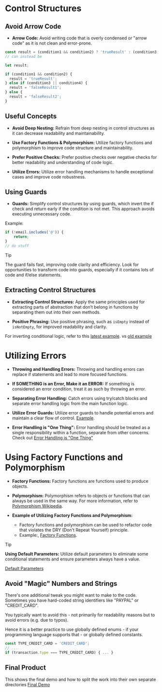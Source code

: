 # Control Structures

## Avoid Arrow Code

- **Arrow Code:** Avoid writing code that is overly condensed or "arrow code" as it is not clean and error-prone.

```javascript
const result = (condition1 && condition2) ? 'trueResult' : (condition3 || condition4) ? 'falseResult1' : 'falseResult2';
// can instead be 

let result;

if (condition1 && condition2) {
  result = 'trueResult';
} else if (condition3 || condition4) {
  result = 'falseResult1';
} else {
  result = 'falseResult2';
}


```

## Useful Concepts

- **Avoid Deep Nesting:** Refrain from deep nesting in control structures as it can decrease readability and maintainability.

- **Use Factory Functions & Polymorphism:** Utilize factory functions and polymorphism to improve code structure and maintainability.

- **Prefer Positive Checks:** Prefer positive checks over negative checks for better readability and understanding of code logic.

- **Utilize Errors:** Utilize error handling mechanisms to handle exceptional cases and improve code robustness.

## Using Guards

- **Guards:** Simplify control structures by using guards, which invert the if check and return early if the condition is not met. This approach avoids executing unnecessary code.

Example:
```javascript
if (!email.includes('@')) { 
    return;
}
// do stuff
```

>[!TIP]
> The guard fails fast, improving code clarity and efficiency. Look for opportunities to transform code into guards, especially if it contains lots of code and if/else statements.

## Extracting Control Structures

- **Extracting Control Structures:** Apply the same principles used for extracting parts of abstraction that don’t belong in functions by separating them out into their own methods.

- **Positive Phrasing:** Use positive phrasing, such as `isEmpty` instead of `isNotEmpty`, for improved readability and clarity.

For inverting conditional logic, refer to this [latest example](https://github.com/academind/clean-code-course-code/blob/control-06-inverting-logic/04-extract-functions.js#L60-L120).
vs [old example](https://github.com/academind/clean-code-course-code/blob/control-05-writing-clean-code/03-extract-functions.js)


# Utilizing Errors

- **Throwing and Handling Errors:** Throwing and handling errors can replace if statements and lead to more focused functions.

- **If SOMETHING is an Error, Make it an ERROR:** If something is considered an error condition, treat it as such by throwing an error.

- **Separating Error Handling:** Catch errors using try/catch blocks and separate error handling logic from the main function logic. 

- **Utilize Error Guards:** Utilize error guards to handle potential errors and maintain a clear flow of control. [Example](https://github.com/academind/clean-code-course-code/blob/control-07-creating-error-guards/use-errors.js#L70-L79).

- **Error Handling is "One Thing":** Error handling should be treated as a single responsibility within a function, separate from other concerns.
Check out [Error Handling is "One Thing"](https://github.com/academind/clean-code-course-code/blob/control-09-error-handling-is-one-thing/error-handling-is-one-thing.js#L69-L95)

# Using Factory Functions and Polymorphism

- **Factory Functions:** Factory functions are functions used to produce objects.

- **Polymorphism:** Polymorphism refers to objects or functions that can always be used in the same way. For more information, refer to [Polymorphism Wikipedia](https://en.wikipedia.org/wiki/Polymorphism_(computer_science)).

- **Example of Utilizing Factory Functions and Polymorphism:**
  - Factory functions and polymorphism can be used to refactor code that violates the DRY (Don't Repeat Yourself) principle. 
  - Example:, [Factory Functions](https://github.com/academind/clean-code-course-code/blob/control-10-factory-functions/factory-functions.js#L105-L121).

>[!TIP]
> **Using Default Parameters:** Utilize default parameters to eliminate some conditional statements and ensure parameters always have a value.

[Default Parameters](https://github.com/academind/clean-code-course-code/blob/control-11-default-parameters/more-improvements.js#L62-L66)


## Avoid "Magic" Numbers and Strings
There's one additional tweak you might want to make to the code. Sometimes you have hard-coded string identifiers like "PAYPAL" or "CREDIT_CARD".

You typically want to avoid this - not primarily for readability reasons but to avoid errors (e.g. due to typos).

Hence it is a better practice to use globally defined enums - if your programming language supports that - or globally defined constants.

```javascript
const TYPE_CREDIT_CARD = 'CREDIT_CARD';
// ...
if (transaction.type === TYPE_CREDIT_CARD) { ... }
```


## Final Product
This shows the final demo and how to split the work into their own separate directories
[Final Demo](https://github.com/academind/clean-code-course-code/tree/control-12-finished/final-demo)